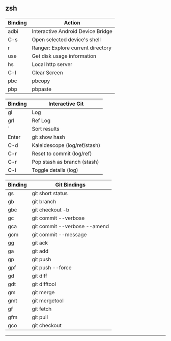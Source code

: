 zsh
---

| Binding | Action                            |
|---------|-----------------------------------|
| adbi    | Interactive Android Device Bridge |
| C-s     | Open selected device's shell      |
| r       | Ranger: Explore current directory |
| use     | Get disk usage information        |
| hs      | Local http server                 |
| C-l     | Clear Screen                      |
| pbc     | pbcopy                            |
| pbp     | pbpaste                           |

| Binding  | Interactive Git              |
|----------|------------------------------|
| gl       | Log                          |
| grl      | Ref Log                      |
| \`       | Sort results                 |
| Enter | git show hash             |
| C-d   | Kaleidescope (log/ref/stash) |
| C-r   | Reset to commit (log/ref)    |
| C-r   | Pop stash as branch (stash)  |
| C-i   | Toggle details (log)         |


| Binding | Git Bindings                 |
|---------|------------------------------|
| gs      | git short status             |
| gb      | git branch                   |
| gbc     | git checkout -b              |
| gc      | git commit --verbose         |
| gca     | git commit --verbose --amend |
| gcm     | git commit --message         |
| gg      | git ack                      |
| ga      | git add                      |
| gp      | git push                     |
| gpf     | git push --force             |
| gd      | git diff                     |
| gdt     | git difftool                 |
| gm      | git merge                    |
| gmt     | git mergetool                |
| gf      | git fetch                    |
| gfm     | git pull                     |
| gco     | git checkout                 |

***
